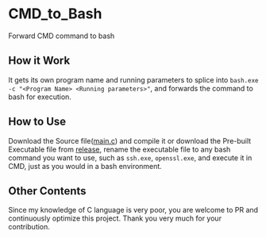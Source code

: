 # CMD_to_Bash
Forward CMD command to bash  
## How it Work
It gets its own program name and running parameters to splice into `bash.exe -c "<Program Name> <Running parameters>"`, and forwards the command to bash for execution.
## How to Use
Download the Source file([main.c](https://github.com/fxzxmic/CMD_to_Bash/blob/main/main.c)) and compile it or download the Pre-built Executable file from [release](https://github.com/fxzxmic/CMD_to_Bash/releases), rename the executable file to any bash command you want to use, such as `ssh.exe`, `openssl.exe`, and execute it in CMD, just as you would in a bash environment.  
## Other Contents
Since my knowledge of C language is very poor, you are welcome to PR and continuously optimize this project. Thank you very much for your contribution.
